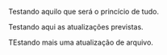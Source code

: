 Testando aquilo que será o princício de tudo.

Testando aqui as atualizações previstas.

TEstando mais uma atualização de arquivo.
